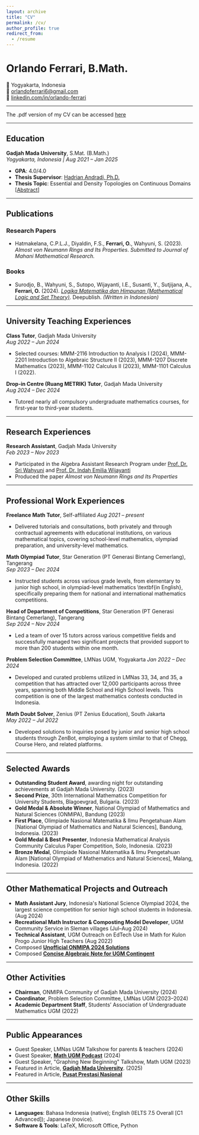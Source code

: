 ```yaml
---
layout: archive
title: "CV"
permalink: /cv/
author_profile: true
redirect_from:
  - /resume
---
```

# Orlando Ferrari, B.Math.

📍 Yogyakarta, Indonesia  
📧 [orlandoferrari6@gmail.com](mailto:orlandoferrari6@gmail.com)  
🔗 [linkedin.com/in/orlando-ferrari](https://linkedin.com/in/orlando-ferrari)

---

The .pdf version of my CV can be accessed [here](https://refrainfr.github.io/files/Orlando_Ferrari_Mathematics_CV.pdf)

---

## Education

**Gadjah Mada University**, S.Mat. (B.Math.)  
_Yogyakarta, Indonesia | Aug 2021 – Jan 2025_

- **GPA**: 4.0/4.0  
- **Thesis Supervisor**: [Hadrian Andradi, Ph.D.](https://acadstaff.ugm.ac.id/andra)  
- **Thesis Topic**: Essential and Density Topologies on Continuous Domains [[Abstract](https://drive.google.com/file/d/1FrFLZnCZSzcMYGBdr8bAOO4y7TB_Cfep/view?usp=sharing)]

---

## Publications

### Research Papers
- Hatmakelana, C.P.L.J., Diyaldin, F.S., **Ferrari, O.**, Wahyuni, S. (2023). *Almost von Neumann Rings and Its Properties*. _Submitted to Journal of Mahani Mathematical Research._

### Books
- Surodjo, B., Wahyuni, S., Sutopo, Wijayanti, I.E., Susanti, Y., Sutjijana, A., **Ferrari, O.** (2024). [*Logika Matematika dan Himpunan (Mathematical Logic and Set Theory)*](https://deepublishstore.com/produk/buku-logika-matematika/?srsltid=AfmBOoon50xkkbkRRdSxy1cZRwHy8sOMCjcxmoKQBtwR-Scb3WBrmZXP). Deepublish. _(Written in Indonesian)_

---

## University Teaching Experiences

**Class Tutor**, Gadjah Mada University  
_Aug 2022 – Jun 2024_  
- Selected courses: MMM-2116 Introduction to Analysis I (2024), MMM-2201 Introduction to Algebraic Structure II (2023), MMM-1207 Discrete Mathematics (2023), MMM-1102 Calculus II (2023), MMM-1101 Calculus I (2022).

**Drop-in Centre (Ruang METRIK) Tutor**, Gadjah Mada University  
_Aug 2024 – Dec 2024_  
- Tutored nearly all compulsory undergraduate mathematics courses, for first-year to third-year students.

---

## Research Experiences

**Research Assistant**, Gadjah Mada University  
_Feb 2023 – Nov 2023_  
- Participated in the Algebra Assistant Research Program under [Prof. Dr. Sri Wahyuni](https://acadstaff.ugm.ac.id/swahyuni) and [Prof. Dr. Indah Emilia Wijayanti](https://acadstaff.ugm.ac.id/indahewijayanti)  
- Produced the paper *Almost von Neumann Rings and Its Properties*

---

## Professional Work Experiences

**Freelance Math Tutor**, Self-affiliated
_Aug 2021 – present_  
- Delivered tutorials and consultations, both privately and through contractual agreements with educational institutions, on various mathematical topics, covering school-level mathematics, olympiad preparation, and university-level mathematics.

**Math Olympiad Tutor**, Star Generation (PT Generasi Bintang Cemerlang), Tangerang  
_Sep 2023 – Dec 2024_  
- Instructed students across various grade levels, from elementary to junior high school, in olympiad-level mathematics \textbf{in English}, specifically preparing them for national and international mathematics competitions.

**Head of Department of Competitions**, Star Generation (PT Generasi Bintang Cemerlang), Tangerang  
_Sep 2024 – Nov 2024_  
- Led a team of over 15 tutors across various competitive fields and successfully managed two significant projects that provided support to more than 200 students within one month. 

**Problem Selection Committee**, LMNas UGM, Yogyakarta
_Jan 2022 – Dec 2024_  
- Developed and curated problems utilized in LMNas 33, 34, and 35, a competition that has attracted over 12,000 participants across three years, spanning both Middle School and High School levels. This competition is one of the largest mathematics contests conducted in Indonesia.

**Math Doubt Solver**, Zenius (PT Zenius Education), South Jakarta  
_May 2022 – Jul 2022_  
- Developed solutions to inquiries posed by junior and senior high school students through ZenBot, employing a system similar to that of Chegg, Course Hero, and related platforms.

---

## Selected Awards

- **Outstanding Student Award**, awarding night for outstanding achievements at Gadjah Mada University. (2023)
- **Second Prize**, 30th International Mathematics Competition for University Students, Blagoevgrad, Bulgaria. (2023)
- **Gold Medal & Absolute Winner**, National Olympiad of Mathematics and Natural Sciences (ONMIPA), Bandung (2023)  
- **First Place**, Olimpiade Nasional Matematika & Ilmu Pengetahuan Alam [National Olympiad of Mathematics and Natural Sciences], Bandung, Indonesia. (2023)
- **Gold Medal & Best Presenter**, Indonesia Mathematical Analysis Community Calculus Paper Competition, Solo, Indonesia. (2023)
- **Bronze Medal**, Olimpiade Nasional Matematika & Ilmu Pengetahuan Alam [National Olympiad of Mathematics and Natural Sciences], Malang, Indonesia. (2022)

---

## Other Mathematical Projects and Outreach

- **Math Assistant Jury**, Indonesia's National Science Olympiad 2024, the largest science competition for senior high school students in Indonesia. (Aug 2024)
- **Recreational Math Instructor & Composting Model Developer**, UGM Community Service in Sleman villages (Jul–Aug 2024)  
- **Technical Assistant**, UGM Outreach on EdTech Use in Math for Kulon Progo Junior High Teachers (Aug 2022)  
- Composed [**Unofficial ONMIPA 2024 Solutions**](https://drive.google.com/drive/folders/1VRVInAxXdwKjXl0Ka1--uCeefciw6BeI?usp=sharing)  
- Composed [**Concise Algebraic Note for UGM Contingent**](https://drive.google.com/file/d/1_dtOW-Oa0qH44YokdCKbzrY3zwV4415f/view?usp=sharing)

---

## Other Activities

- **Chairman**, ONMIPA Community of Gadjah Mada University (2024)  
- **Coordinator**, Problem Selection Committee, LMNas UGM (2023–2024)  
- **Academic Department Staff**, Students’ Association of Undergraduate Mathematics UGM (2022)

---

## Public Appearances

- Guest Speaker, LMNas UGM Talkshow for parents & teachers (2024)  
- Guest Speaker, [**Math UGM Podcast**](https://www.youtube.com/watch?v=SWYC8bLL5OA) (2024)  
- Guest Speaker, "Graphing New Beginning" Talkshow, Math UGM (2023)
- Featured in Article, [**Gadjah Mada University**](https://ugm.ac.id/id/berita/pernah-raih-medali-di-olimpiade-matematika-internasional-orlando-ferrari-lulus-s1-ugm-dengan-ipk-4). (2025)
- Featured in Article, [**Pusat Prestasi Nasional**](https://pusatprestasinasional.kemdikbud.go.id/wara-wara/detail/lejitan-prestasi-orlando-ferrari-raih-emas-dan-nilai-terting...)

---

## Other Skills

- **Languages**: Bahasa Indonesia (native); English (IELTS 7.5 Overall [C1 Advanced]); Japanese (novice).
- **Software & Tools**: LaTeX, Microsoft Office, Python
